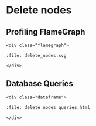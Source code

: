 # Delete nodes

## Profiling FlameGraph

```{raw} html
<div class="flamegraph">
```

```{raw} html
:file: delete_nodes.svg
```

```{raw} html
</div>
```

## Database Queries

```{raw} html
<div class="dataframe">
```

```{raw} html
:file: delete_nodes_queries.html
```

```{raw} html
</div>
```
